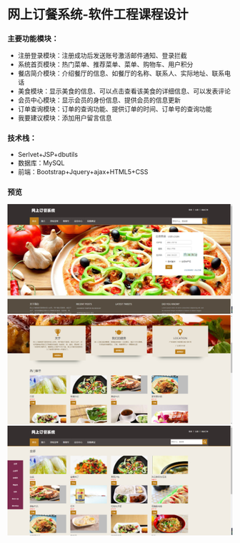 # 网上订餐系统-软件工程课程设计

### 主要功能模块：
+ 注册登录模块：注册成功后发送账号激活邮件通知、登录拦截
+ 系统⾸⻚模块：热门菜单、推荐菜单、菜单、购物⻋、用户积分
+ 餐店简介模块：介绍餐厅的信息、如餐厅的名称、联系⼈、实际地址、联系电话
+ 美⾷模块：显⽰美⾷的信息、可以点击查看该美⾷的详细信息、可以发表评论
+ 会员中⼼模块：显⽰会员的⾝份信息、提供会员的信息更新
+ 订单查询模块：订单的查询功能、提供订单的时间、订单号的查询功能
+ 我要建议模块：添加⽤户留⾔信息

### 技术栈：
+ Serlvet+JSP+dbutils
+ 数据库：MySQL
+ 前端：Bootstrap+Jquery+ajax+HTML5+CSS

### 预览
![image](https://github.com/Starix610/Online_ordering/blob/master/readme_images/login.jpg)
![image](https://github.com/Starix610/Online_ordering/blob/master/readme_images/index.png)
![image](https://github.com/Starix610/Online_ordering/blob/master/readme_images/menu.png)